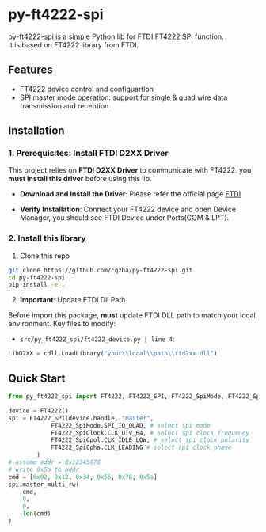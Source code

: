 # py-ft4222-spi

py-ft4222-spi is a simple Python lib for FTDI FT4222 SPI function.<br>
It is based on FT4222 library from FTDI.

## Features

- FT4222 device control and configuartion
- SPI master mode operation: support for single & quad wire data transmission and reception 

## Installation

### 1. Prerequisites: Install FTDI D2XX Driver

This project relies on **FTDI D2XX Driver** to communicate with FT4222. you **must install this driver** before using this lib.

* **Download and Install the Driver**: Please refer the official page [FTDI](https://ftdichip.com/drivers/d2xx-drivers/)

* **Verify Installation**: Connect your FT4222 device and open Device Manager, you should see FTDI Device under Ports(COM & LPT).

### 2. Install this library

1. Clone this repo

```bash
git clone https://github.com/cqzha/py-ft4222-spi.git
cd py-ft4222-spi
pip install -e .
```

2. **Important**: Update FTDI Dll Path

Before import this package, **must** update FTDI DLL path to match your local environment. Key files to modify:
   *  `src/py_ft4222_spi/ft4222_device.py | line 4`: 
   ```python
   LibD2XX = cdll.LoadLibrary("your\\local\\path\\ftd2xx.dll") 
   ``` 

## Quick Start


```python
from py_ft4222_spi import FT4222, FT4222_SPI, FT4222_SpiMode, FT4222_SpiClock, FT4222_SpiCpha,FT4222_SpiCpol

device = FT4222()
spi = FT4222_SPI(device.handle, "master",
            FT4222_SpiMode.SPI_IO_QUAD, # select spi mode
            FT4222_SpiClock.CLK_DIV_64, # select spi clock frequency
            FT4222_SpiCpol.CLK_IDLE_LOW, # select spi clock polarity
            FT4222_SpiCpha.CLK_LEADING # select spi clock phase
        )
# assume addr = 0x12345678
# write 0x5a to addr
cmd = [0x02, 0x12, 0x34, 0x56, 0x78, 0x5a]
spi.master_multi_rw(
    cmd,
    0,
    0,
    len(cmd)
)
```
